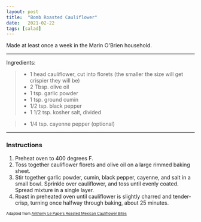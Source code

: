 ```yaml
---
layout: post
title:  "Bomb Roasted Cauliflower"
date:   2021-02-22
tags: [salad]
---
```


Made at least once a week in the Marin O'Brien household.

---

Ingredients:

> * 1 head cauliflower, cut into florets (the smaller the size will get crispier they will be)
> * 2 Tbsp. olive oil
> * 1 tsp. garlic powder
> * 1 tsp. ground cumin
> * 1/2 tsp. black pepper
> * 1 1/2 tsp. kosher salt, divided

> * 1/4 tsp. cayenne pepper (optional)

---

### Instructions
1. Preheat oven to 400 degrees F.
1. Toss together cauliflower florets and olive oil on a large rimmed baking sheet.
1. Stir together garlic powder, cumin, black pepper, cayenne, and salt in a small bowl. Sprinkle over cauliflower, and toss until evenly coated. Spread mixture in a single layer.
1. Roast in preheated oven until cauliflower is slightly charred and tender-crisp, turning once halfway through baking, about 25 minutes.

<font size=1>Adapted from <a href="https://people.com/food/anthony-le-papes-roasted-mexican-cauliflower-bites/">Anthony Le Pape's Roasted Mexican Cauliflower Bites</a>

